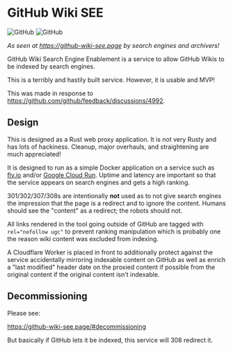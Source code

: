 # GitHub Wiki SEE

![GitHub](https://img.shields.io/github/license/nelsonjchen/github-wiki-see-rs) ![GitHub](https://img.shields.io/github/stars/nelsonjchen/github-wiki-see-rs)

_As seen at https://github-wiki-see.page by search engines and archivers!_

GitHub Wiki Search Engine Enablement is a service to allow GitHub Wikis to be indexed by search engines.

This is a terribly and hastily built service. However, it is usable and MVP!

This was made in response to https://github.com/github/feedback/discussions/4992.

## Design

This is designed as a Rust web proxy application. It is not very Rusty and has lots of hackiness. Cleanup, major overhauls, and straightening are much appreciated!

It is designed to run as a simple Docker application on a service such as [fly.io][flyio] and/or [Google Cloud Run][gcr]. Uptime and latency are important so that the service appears on search engines and gets a high ranking.

301/302/307/308s are intentionally **not** used as to not give search engines the impression that the page is a redirect and to
ignore the content.
Humans should see the "content" as a redirect; the robots should not.

All links rendered in the tool going outside of GitHub are tagged with `rel="nofollow ugc"` to prevent ranking
manipulation which is probably one the reason wiki content was excluded from indexing.

A Cloudflare Worker is placed in front to additionally protect against the service accidentally mirroring indexable content
on GitHub as well as enrich a "last modified" header date on the proxied content if possible from the original content if the original content isn't indexable.

## Decommissioning

Please see:

https://github-wiki-see.page/#decommissioning

But basically if GitHub lets it be indexed, this service will 308 redirect it.

[gcr]: https://cloud.google.com/run
[flyio]: https://fly.io
